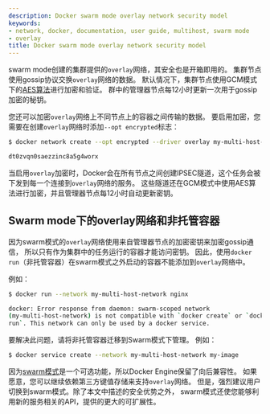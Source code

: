```yaml
---
description: Docker swarm mode overlay network security model
keywords:
- network, docker, documentation, user guide, multihost, swarm mode
- overlay
title: Docker swarm mode overlay network security model
---
```


swarm mode创建的集群提供的`overlay`网络，其安全也是开箱即用的。
集群节点使用gossip协议交换`overlay`网络的数据。
默认情况下，集群节点使用GCM模式下的[AES算法](https://en.wikipedia.org/wiki/Galois/Counter_Mode)进行加密和验证。
群中的管理器节点每12小时更新一次用于gossip加密的秘钥。

您还可以加密`overlay`网络上不同节点上的容器之间传输的数据。
要启用加密，您需要在创建`overlay`网络时添加`--opt encrypted`标志：

```bash
$ docker network create --opt encrypted --driver overlay my-multi-host-network

dt0zvqn0saezzinc8a5g4worx
```

当启用`overlay`加密时，Docker会在所有节点之间创建IPSEC隧道，这个任务会被下发到每一个连接到`overlay`网络的服务。
这些隧道还在GCM模式中使用AES算法进行加密，并且管理器节点每12小时自动更新密钥。


## Swarm mode下的overlay网络和非托管容器

因为swarm模式的`overlay`网络使用来自管理器节点的加密密钥来加密gossip通信，
所以只有作为集群中的任务运行的容器才能访问密钥。
因此，使用`docker run`（非托管容器）在swarm模式之外启动的容器不能添加到`overlay`网络中。

例如：

```bash
$ docker run --network my-multi-host-network nginx

docker: Error response from daemon: swarm-scoped network
(my-multi-host-network) is not compatible with `docker create` or `docker
run`. This network can only be used by a docker service.
```

要解决此问题，请将非托管容器迁移到Swarm模式下管理。 例如：

```bash
$ docker service create --network my-multi-host-network my-image
```

因为[swarm模式](../../swarm/index.md)是一个可选功能，所以Docker Engine保留了向后兼容性。
如果愿意，您可以继续依赖第三方键值存储来支持`overlay`网络。
但是，强烈建议用户切换到swarm模式。除了本文中描述的安全优势之外，
swarm模式还使您能够利用新的服务相关的API，提供的更大的可扩展性。
